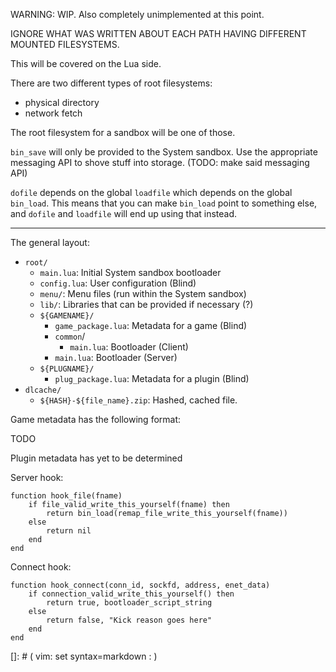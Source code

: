 WARNING: WIP. Also completely unimplemented at this point.

IGNORE WHAT WAS WRITTEN ABOUT EACH PATH HAVING DIFFERENT MOUNTED FILESYSTEMS.

This will be covered on the Lua side.

There are two different types of root filesystems:

* physical directory
* network fetch

The root filesystem for a sandbox will be one of those.

`bin_save` will only be provided to the System sandbox.
Use the appropriate messaging API to shove stuff into storage.
(TODO: make said messaging API)

`dofile` depends on the global `loadfile` which depends on the global `bin_load`.
This means that you can make `bin_load` point to something else,
and `dofile` and `loadfile` will end up using that instead.

----

The general layout:

* `root/`
  * `main.lua`: Initial System sandbox bootloader
  * `config.lua`: User configuration (Blind)
  * `menu/`: Menu files (run within the System sandbox)
  * `lib/`: Libraries that can be provided if necessary (?)
  * `${GAMENAME}/`
    * `game_package.lua`: Metadata for a game (Blind)
    * `common`/
      * `main.lua`: Bootloader (Client)
    * `main.lua`: Bootloader (Server)
  * `${PLUGNAME}/`
    * `plug_package.lua`: Metadata for a plugin (Blind)
* `dlcache/`
  * `${HASH}-${file_name}.zip`: Hashed, cached file.

Game metadata has the following format:

TODO

Plugin metadata has yet to be determined

Server hook:

	function hook_file(fname)
		if file_valid_write_this_yourself(fname) then
			return bin_load(remap_file_write_this_yourself(fname))
		else
			return nil
		end
	end

Connect hook:

	function hook_connect(conn_id, sockfd, address, enet_data)
		if connection_valid_write_this_yourself() then
			return true, bootloader_script_string
		else
			return false, "Kick reason goes here"
		end
	end

[]: # ( vim: set syntax=markdown : )

